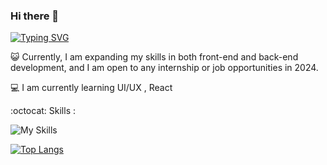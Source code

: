 ### Hi there 👋


[![Typing SVG](https://readme-typing-svg.demolab.com?font=DynaPuff&pause=1000&color=FF7965CB&width=435&lines=Hi%2C+I+am+Kristen+Hsu;Software+Engineer+)](https://git.io/typing-svg)



:smiley_cat: Currently, I am expanding my skills in both front-end and back-end development, and I am open to any internship or job opportunities in 2024.

:computer: I am currently learning UI/UX , React


:octocat: Skills :

![My Skills](https://skillicons.dev/icons?i=azure,cs,dotnet,aws,py,git,linux,js,html,css,&perline=5)



[![Top Langs](https://github-readme-stats.vercel.app/api/top-langs/?username=BubuCatt&hide=html&layout=compact&theme=radical)](https://github.com/BubuCatt/github-readme-stats)
